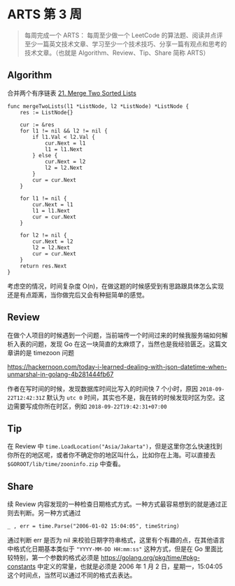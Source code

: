 # ARTS 第 3 周

> 每周完成一个 ARTS： 每周至少做一个 LeetCode 的算法题、阅读并点评至少一篇英文技术文章、学习至少一个技术技巧、分享一篇有观点和思考的技术文章。（也就是 Algorithm、Review、Tip、Share 简称 ARTS）

## Algorithm

合并两个有序链表 [21. Merge Two Sorted Lists](https://leetcode.com/problems/merge-two-sorted-lists/)

```
func mergeTwoLists(l1 *ListNode, l2 *ListNode) *ListNode {
    res := ListNode{}

    cur := &res
    for l1 != nil && l2 != nil {
        if l1.Val < l2.Val {
            cur.Next = l1
            l1 = l1.Next
        } else {
            cur.Next = l2
            l2 = l2.Next
        }
        cur = cur.Next
    }

    for l1 != nil {
        cur.Next = l1
        l1 = l1.Next
        cur = cur.Next
    }

    for l2 != nil {
        cur.Next = l2
        l2 = l2.Next
        cur = cur.Next
    }
    return res.Next
}
```

考虑空的情况，时间复杂度 O(n)，在做这题的时候感受到有思路跟具体怎么实现还是有点距离，当你做完后又会有种挺简单的感觉。

## Review

在做个人项目的时候遇到一个问题，当前端传一个时间过来的时候我服务端如何解析入表的问题，发现 Go 在这一块简直的太麻烦了，当然也是我经验匮乏。这篇文章讲的是 timezoon 问题

https://hackernoon.com/today-i-learned-dealing-with-json-datetime-when-unmarshal-in-golang-4b281444fb67

作者在写时间的时候，发现数据库时间比写入的时间快 7 个小时，原因 `2018-09-22T12:42:31Z` 默认为 `utc 0` 时间，其实也不是，我在转的时候发现时区为空。这边需要写成你所在时区，例如 `2018-09-22T19:42:31+07:00`

## Tip

在 Review 中 `time.LoadLocation("Asia/Jakarta")`，但是这里你怎么快速找到你所在的地区呢，或者你不确定你的地区叫什么，比如你在上海。可以直接去 `$GOROOT/lib/time/zooninfo.zip` 中查看。

## Share

续 Review 内容发现的一种检查日期格式方式。一种方式最容易想到的就是通过正则去判断。另一种方式通过

```
_ , err = time.Parse("2006-01-02 15:04:05", timeString)
```

通过判断 err 是否为 nil 来校验日期字符串格式，这里有个有趣的点，在其他语言中格式化日期基本类似于 `"YYYY-MM-DD HH:mm:ss"` 这种方式，但是在 Go 里面比较特别，第一个参数的格式必须是 https://golang.org/pkg/time/#pkg-constants 中定义的常量，也就是必须是 2006 年 1 月 2 日，星期一，15:04:05 这个时间点，当然可以通过不同的格式去表达。
